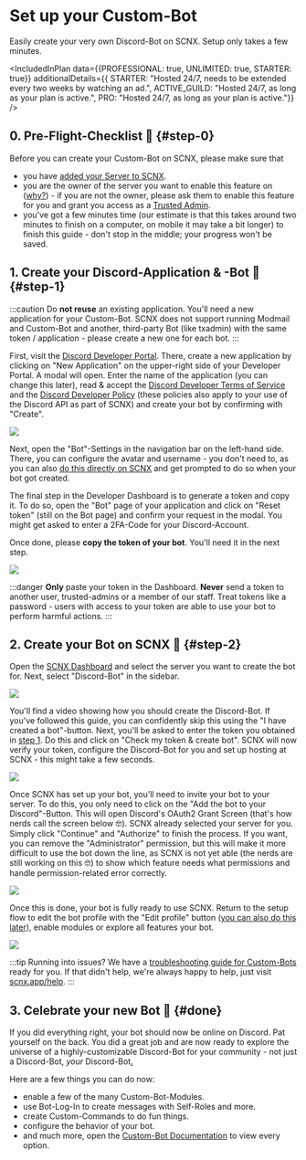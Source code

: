 # Set up your Custom-Bot

Easily create your very own Discord-Bot on SCNX. Setup only takes a few minutes.

<IncludedInPlan data={{PROFESSIONAL: true, UNLIMITED: true, STARTER: true}} additionalDetails={{
STARTER: "Hosted 24/7, needs to be extended every two weeks by watching an ad.",
ACTIVE_GUILD: "Hosted 24/7, as long as your plan is active.",
PRO: "Hosted 24/7, as long as your plan is active."}} />

## 0. Pre-Flight-Checklist 🛫 {#step-0}

Before you can create your Custom-Bot on SCNX, please make sure that

* you have [added your Server to SCNX](./setup).
* you are the owner of the server you want to enable this feature
  on ([why?](./scnx/guilds/trusted-admins#troubleshooting)) - if you are not the owner, please ask them to enable this
  feature for you and grant you access as a [Trusted Admin](./scnx/guilds/trusted-admins).
* you've got a few minutes time (our estimate is that this takes around two minutes to finish on a computer, on mobile
  it may take
  a bit longer) to finish this guide - don't stop in the middle; your progress won't be saved.

## 1. Create your Discord-Application & -Bot 🤖 {#step-1}

:::caution
Do **not reuse** an existing application. You'll need a new application for your Custom-Bot. SCNX does not support
running Modmail and Custom-Bot and another, third-party Bot (like txadmin) with the same token / application - please
create a new one for each bot.
:::

First, visit the [Discord Developer Portal](https://discord.com/developers/applications). There, create a new
application by clicking on "New Application" on the upper-right side of your Developer Portal. A modal will open. Enter
the name of the application (you can change this later), read & accept
the [Discord Developer Terms of Service](https://discord.com/developers/docs/policies-and-agreements/terms-of-service)
and the [Discord Developer Policy](https://discord.com/developers/docs/policies-and-agreements/developer-policy) (these
policies also apply to your use of the Discord API as part of SCNX) and create your bot by confirming with "Create".

![](@site/docs/assets/setup/custom-bot-1.png)

Next, open the "Bot"-Settings in the navigation bar on the left-hand side.
There, you can configure the avatar and username - you don't need to,
as you can also [do this directly on SCNX](./scnx/guilds/bots#change-profile) and get prompted to do so when your bot
got created.

The final step in the Developer Dashboard is to generate a token and copy it. To do so, open the "Bot" page of your
application
and click on "Reset token" (still on the Bot page) and confirm your request in the modal. You might get asked
to enter a 2FA-Code for your Discord-Account.

Once done, please **copy the token of your bot**. You'll need it in the next step.

![](@site/docs/assets/setup/custom-bot-3.png)

:::danger
**Only** paste your token in the Dashboard. **Never** send a token to another user, trusted-admins or a member
of our staff. Treat tokens like a password - users with access to your token are able to use your bot to perform
harmful actions.
:::

## 2. Create your Bot on SCNX 🚀 {#step-2}

Open the [SCNX Dashboard](https://scnx.app/user/guilds/) and select the server you want to create the bot for. Next,
select "Discord-Bot" in the sidebar.

![](@site/docs/assets/setup/custom-bot-4.png)

You'll find a video showing how you should create the Discord-Bot. If you've followed this guide, you can confidently
skip this using the "I have created a bot"-button. Next, you'll be asked to enter the token you obtained
in [step 1](#step-1). Do this and click on "Check my token & create bot". SCNX will now verify your token, configure the
Discord-Bot for you and set up hosting at SCNX - this might take a few seconds.

![](@site/docs/assets/setup/custom-bot-5.png)

Once SCNX has set up your bot, you'll need to invite your bot to your server. To do this, you only need to click on
the "Add the bot to your Discord"-Button. This will open Discord's OAuth2 Grant Screen
(that's how nerds call the screen below 🤓). SCNX already selected your server for you. Simply click "Continue" and
"Authorize" to finish the process. If you want, you can remove the "Administrator" permission, but this will make it
more
difficult to use the bot down the line, as SCNX is not yet able (the nerds are still working on this 🤓) to show
which feature needs what permissions and handle permission-related error correctly.

![](@site/docs/assets/setup/custom-bot-6.png)

Once this is done, your bot is fully ready to use SCNX. Return to the setup flow to edit the bot
profile with the "Edit profile" button ([you can also do this later](./scnx/guilds/bots#change-profile)), enable
modules or explore all features your bot.

![](@site/docs/assets/setup/custom-bot-7.png)

:::tip Running into issues?
We have a [troubleshooting guide for Custom-Bots](./custom-bot/troubleshooting) ready for you. If that didn't help,
we're always happy to help, just
visit [scnx.app/help](https://scnx.app/help).
:::

## 3. Celebrate your new Bot 🎉 {#done}

If you did everything right, your bot should now be online on Discord. Pat yourself on the back. You did a great job and
are now ready to explore the universe of a highly-customizable Discord-Bot for your community - not just a Discord-Bot,
*your* Discord-Bot[.](https://cdn.scderox.de/IUopj39jjiOPASDioh/7xpodw.jpg)

Here are a few things you can do now:

* enable a few of the many Custom-Bot-Modules.
* use Bot-Log-In to create messages with Self-Roles and more.
* create Custom-Commands to do fun things.
* configure the behavior of your bot.
* and much more, open the [Custom-Bot Documentation](./custom-bot/intro) to view every option.
